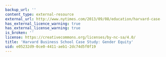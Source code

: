 ```yaml
---
backup_url: ''
content_type: external-resource
external_url: http://www.nytimes.com/2013/09/08/education/harvard-case-study-gender-equity.html?_r=0
has_external_licence_warning: true
has_external_license_warning: true
is_broken: ''
license: https://creativecommons.org/licenses/by-nc-sa/4.0/
title: 'Harvard Business School Case Study: Gender Equity'
uid: e05232d9-0ce0-4411-aeb1-2dc74d5f0f19
---
```

